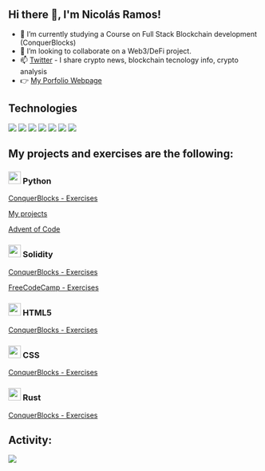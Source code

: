 <head>
    <link rel="stylesheet" href="https://cdn.jsdelivr.net/gh/devicons/devicon@v2.15.1/devicon.min.css">
</head>
<body>
    <h2>Hi there 👋, I'm Nicolás Ramos!</h2>
    <ul>
        <li>🔭 I’m currently studying a Course on Full Stack Blockchain development (ConquerBlocks)</li>
        <!-- <li>🌱 My skills are: Solidity, Phyton, Javascript, HTML5, React JS and CSS (Rust then)</li> -->
        <li>👯 I’m looking to collaborate on a Web3/DeFi project.</li>
        <li>📫 <a href="https://twitter.com/0xNicoR">Twitter</a> - I share crypto news, blockchain tecnology info,
            crypto analysis</li>
        <li>👉 <a href="https://radin6.github.io/">My Porfolio Webpage</a></li>
    </ul>
    <!-- - 🤔 I’m looking for help with ... -->
    <!-- - ⚡ Fun fact: ...-->
    <!-- - 💬 Ask me about ...-->
    <h2>Technologies</h2>
    <p float="left">
        <img src="https://img.shields.io/badge/-Solidity-363636?logo=solidity">
        <img src="https://img.shields.io/badge/-Python-3776AB?logo=python&logoColor=white">
        <img src="https://img.shields.io/badge/-JavaScript-F7DF1E?logo=javascript&logoColor=white">
        <img src="https://img.shields.io/badge/-HTML5-E34F26?logo=html5&logoColor=white">
        <img src="https://img.shields.io/badge/-CSS3-1572B6?logo=css3">
        <img src="https://img.shields.io/badge/-ReactJS-61DAFB?logo=react&logoColor=white">
        <img src="https://img.shields.io/badge/-Rust-000000?logo=rust">
    </p>
    <h2>My projects and exercises are the following:</h2>
    <h3><img src="https://cdn.jsdelivr.net/gh/devicons/devicon/icons/python/python-original.svg" width="25px" />
        Python</h3>
    <p><a href="https://github.com/Radin6/python-conquerblocks-exercise">ConquerBlocks - Exercises</a></p>
    <p><a href="https://github.com/Radin6/python-projects">My projects</a></p>
    <p><a href="https://github.com/Radin6/advent-of-code">Advent of Code</a></p>
    <h3><img src="https://cdn.jsdelivr.net/gh/devicons/devicon/icons/solidity/solidity-original.svg" width="25px" />
        Solidity</h3>
    <p><a href="https://github.com/Radin6/solidity-conquerblocks-exercises">ConquerBlocks - Exercises</a></p>
    <p><a href="https://github.com/Radin6/solidity-freeCodeCamp-exercises">FreeCodeCamp - Exercises</a></p>
    <h3><img src="https://cdn.jsdelivr.net/gh/devicons/devicon/icons/html5/html5-original-wordmark.svg" width="25px" />
        HTML5</h3>
    <p><a href="https://github.com/Radin6/html-conquerblocks-exercise">ConquerBlocks - Exercises</a></p>
    <h3><img src="https://cdn.jsdelivr.net/gh/devicons/devicon/icons/css3/css3-original-wordmark.svg" width="25px" />
        CSS</h3>
    <p><a href="https://github.com/Radin6/css-conquerblocks-exercises">ConquerBlocks - Exercises</a></p>
    <h3><img src="https://cdn.jsdelivr.net/gh/devicons/devicon/icons/rust/rust-plain.svg" width="25px" />
        Rust</h3>
    <p><a href="https://github.com/Radin6/rust-officialdocs-exercise">ConquerBlocks - Exercises</a></p>
    <h2>Activity:</h2>
    <img src="https://github-readme-stats.vercel.app/api/top-langs?username=radin6&layout=compact"/>
</body>
